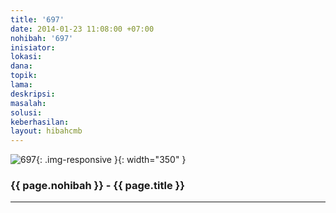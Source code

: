 ```yaml
---
title: '697'
date: 2014-01-23 11:08:00 +07:00
nohibah: '697'
inisiator:
lokasi:
dana:
topik:
lama:
deskripsi:
masalah:
solusi:
keberhasilan:
layout: hibahcmb
---
```


![697](/static/img/hibahcmb/697.png){: .img-responsive }{: width="350" }

### {{ page.nohibah }} - {{ page.title }}

---
